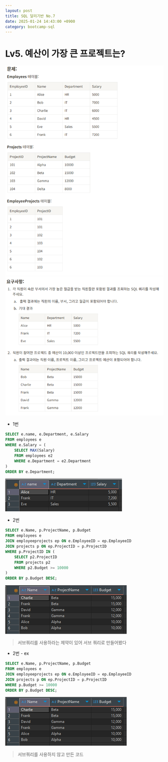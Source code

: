 ```yaml
---
layout: post
title: SQL 달리기반 No.7
date: 2025-01-24 14:43:00 +0900
category: bootcamp-sql
---
```


# Lv5. 예산이 가장 큰 프로젝트는?

![run7-1](/public/img/sql-run/run7-1.png)
![run7-2](/public/img/sql-run/run7-2.png)

- 1번

```sql
SELECT e.name, e.Department, e.Salary
FROM employees e
WHERE e.Salary = (
	SELECT MAX(Salary)
	FROM employees e2
	WHERE e.Department = e2.Department
)
ORDER BY e.Department;
```
![run7-3](/public/img/sql-run/run7-3.png)

- 2번

```sql
SELECT e.Name, p.ProjectName, p.Budget
FROM employees e
JOIN employeeprojects ep ON e.EmployeeID = ep.EmployeeID
JOIN projects p ON ep.ProjectID = p.ProjectID 
WHERE p.ProjectID IN (
	SELECT p2.ProjectID
	FROM projects p2
	WHERE p2.Budget >= 10000
)
ORDER BY p.Budget DESC;
```
![run7-4](/public/img/sql-run/run7-4.png)
> 서브쿼리를 사용하라는 제약이 있어 서브 쿼리로 만들어봤다

- 2번 - ex

```sql
SELECT e.Name, p.ProjectName, p.Budget
FROM employees e
JOIN employeeprojects ep ON e.EmployeeID = ep.EmployeeID
JOIN projects p ON ep.ProjectID = p.ProjectID 
WHERE p.Budget >= 10000
ORDER BY p.Budget DESC;
```
![run7-4](/public/img/sql-run/run7-4.png)
> 서브쿼리를 사용하지 않고 만든 코드